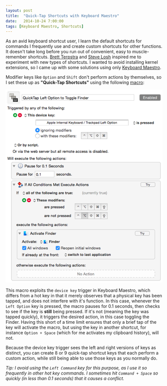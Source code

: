 ```yaml
---
layout: post
title:  "Quick-Tap Shortcuts with Keyboard Maestro"
date:   2014-10-24 7:00:00
tags: [Keyboard Maestro, Shortcuts]
---
```

As an avid keyboard shortcut user, I learn the default shortcuts for commands I frequently use and create custom shortcuts for other functions. It doesn't take long before you run out of convenient, easy to muscle-remember shortcuts. [Brett Terpstra](http://brettterpstra.com/2012/12/08/a-useful-caps-lock-key/) and [Steve Losh](http://stevelosh.com/blog/2012/10/a-modern-space-cadet/) inspired me to experiment with new types of shortcuts. I wanted to avoid installing kernel extensions, so I came up with some solutions using only [Keyboard Maestro](http://keyboardmaestro.com/).

Modifier keys like `Option` and `Shift` don't perform actions by themselves, so I set these up as **"Quick-Tap Shortcuts"** using the following [macro](/files/2014-10-24-quicktapshortcutmacro.kmmacros):

![Quick Tap Shortcut in Keyboard Maestro](/images/2014-10-24-quick-tap-shortcuts-with-keyboard-maestro.png)

This macro exploits the `device key` trigger in Keyboard Maestro, which differs from a hot key in that it merely observes that a physical key has been tapped, and does not interfere with it's function. In this case, whenever the `Left Option` key is pressed, the macro pauses for 0.1 seconds, then checks to see if the key is **still** being pressed. If it's not (meaning the key was tapped quickly), it triggers the desired action, in this case toggling the Finder. Having this short of a time limit ensures that only a brief tap of the key will activate the macro, but using the key in another shortcut, for instance `Option + Space` (which for me activates my clipboard history), will not.

Because the device key trigger sees the left and right versions of keys as distinct, you can create 8 or 9 quick-tap shortcut keys that each perform a custom action, while still being able to use those keys as you normally do.

*Tip: I avoid using the `Left Command` key for this purpose, as I use it so frequently in other hot key commands. I sometimes hit `Command + Space` so quickly (in less than 0.1 seconds) that it causes a conflict.*